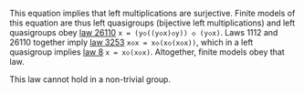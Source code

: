 This equation implies that left multiplications are surjective.  Finite models of this equation are thus left quasigroups (bijective left multiplications) and left quasigroups obey [law 26110](https://teorth.github.io/equational_theories/implications/?26110) `x = (y◇((y◇x)◇y)) ◇ (y◇x)`.  Laws 1112 and 26110 together imply [law 3253](https://teorth.github.io/equational_theories/implications/?3253) `x◇x = x◇(x◇(x◇x))`, which in a left quasigroup implies [law 8](https://teorth.github.io/equational_theories/implications/?8) `x = x◇(x◇x)`.  Altogether, finite models obey that law.

This law cannot hold in a non-trivial group.
